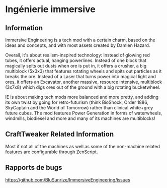 # Ingénierie immersive

## Information

Immersive Engineering is a tech mod with a certain charm, based on the ideas and concepts, and with most assets created by Damien Hazard.

Overall, it's about realism-inspired technology: Instead of glowing red tubes, it offers actual, hanging powerlines. Instead of one block that magically spits out dusts when ore is put in, it offers a crusher, a big multiblock (5x3x3) that features rotating wheels and spits out particles as it breaks the ore. Instead of a Laser that turns power into magical light and ores, it offers an Excavator, another massive, resource intensive, multiblock (3x7x8) which digs ores out of the ground with a big rotating bucketwheel.

IE is about making tech mods more balanced and more pretty, and adding its own twist by going for retro-futurism (think BioShock, Order 1886, SkyCaptain and the World of Tomorrow) rather than clinical white+grey future cubes. The mod features Power Generation in forms of waterwheels, windmills, biodiesel and more and many of its machines are multiblocks!

## CraftTweaker Related Information

Most if not all of the machines as well as some of the non-machine related features are configurable through ZenScript.

## Rapports de bugs

https://github.com/BluSunrize/ImmersiveEngineering/issues